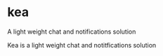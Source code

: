# kea
A light weight chat and notifications solution

Kea is a light weight chat and notitfications solution
